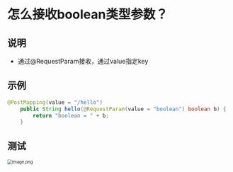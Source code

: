# 怎么接收boolean类型参数？





## 说明

- 通过@RequestParam接收，通过value指定key



## 示例

```java
@PostMapping(value = "/hello")
    public String hello(@RequestParam(value = "boolean") boolean b) {
        return "boolean = " + b;
    }
```





## 测试

<img src="http://81.71.143.136/figurebed/figurebedcontroller/picture/2f81fdde-43de-46d5-a4a9-83cf20c85bc3680" alt="image.png" style="zoom:67%;" />